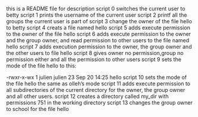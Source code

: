 this is a README file for description 
script 0 switches the current user to betty 
script 1 prints  the username of the current user
script 2 printf all the groups the current user is part of
script 3 change the owner of the file hello to betty 
script 4 creats a file named hello 
script 5 adds execute permission to the owner of the file hello
script 6 adds execute permission to the owner and the group owner, and read permission to other users to the file named hello 
script 7 adds execution permission to the owner, the group owner and the other users to file hello
script 8 gives owner no permission,group no permission either and all the permission to other users
script 9 sets the mode of the file hello to this:

-rwxr-x-wx 1 julien julien 23 Sep 20 14:25 hello
script 10 sets the mode of the file hello the same as olleh’s mode
script 11 adds execute permission to all subdirectories of the current directory for the owner, the group owner and all other users.
script 12 creates a directory called my_dir with permissions 751 in the working directory
script 13 changes the group owner to school for the file hello 
